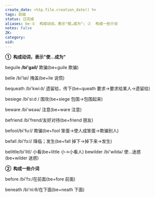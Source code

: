 ```yaml
---
create_date: <%tp.file.creation_date() %>
tags: 前缀
status: 已完成 
aliases: be-①  构成动词，表示"使…成为"; ②  构成一些介词
notes: False
ZK: 
category: 
uid: 
---
```


**①  构成动词，表示"使…成为"**

beguile **/bi'ɡail/** 欺骗(be+guile 欺骗)

belie /bi'lai/ 掩盖(be+lie 说慌)

bequeath /bi'kwi:ð/ 遗留给，传下(be+queath 要求→要求给某人→遗留给)

besiege /bi'si:d / 围攻(be+siege 包围→包围起来)

beware /bi'wɛəә/ 注意(be+ware 注意)

befriend /bi'frend/友好对待(be+friend 朋友)

befool/bi'fu:l/ 欺骗(be+fool 笨蛋→使人成笨蛋→欺骗别人)

befall /bi'fɔ:l/ 降临；发生(be+fall 掉下→掉下来→发生)

belittle/bi'litl/ 小看(be+little 小→小看人) bewilder /bi'wildə/ 使…迷惑(be+wilder 迷惑)

**②  构成一些介词**

before /bi'fɔ:/在前面(be+fore 前面)

beneath /bi'ni:θ/在下面(be+neath 下面)